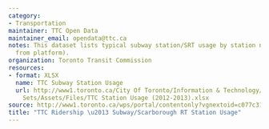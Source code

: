 ```yaml
---
category:
- Transportation
maintainer: TTC Open Data
maintainer_email: opendata@ttc.ca
notes: This dataset lists typical subway station/SRT usage by station name (to and
  from platform).
organization: Toronto Transit Commission
resources:
- format: XLSX
  name: TTC Subway Station Usage
  url: http://www1.toronto.ca/City Of Toronto/Information & Technology/Open Data/Data
    Sets/Assets/Files/TTC Station Usage (2012-2013).xlsx
source: http://www1.toronto.ca/wps/portal/contentonly?vgnextoid=c077c316f16e8410VgnVCM10000071d60f89RCRD&vgnextchannel=1a66e03bb8d1e310VgnVCM10000071d60f89RCRD
title: "TTC Ridership \u2013 Subway/Scarborough RT Station Usage"
---
```

